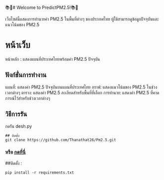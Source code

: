
📚🌟# Welcome to PredictPM2.5!📚🌟

เว็บไซต์นี้แสดงการทำนายค่า PM2.5 ในพื้นที่ต่างๆ ของประเทศไทย ผู้ใช้สามารถดูข้อมูลปัจจุบันและแนวโน้มของ PM2.5

# หน้าเว็บ
หน้าหลัก : แสดงแผนที่ประเทศไทยพร้อมค่า PM2.5 ปัจจุบัน

## ฟังก์ชั่นการทำงาน
แผนที่: แสดงค่า PM2.5 ปัจจุบันบนแผนที่ประเทศไทย
กราฟ: แสดงแนวโน้มของ PM2.5 ในช่วงเวลาต่างๆ
ตาราง: แสดงค่า PM2.5 ละเอียดสำหรับพื้นที่ที่เลือก
การทำนาย: แสดงค่า PM2.5 ที่คาดการณ์ไว้สำหรับช่วงเวลาต่างๆ

## วิธีการรัน
กดรัน desh.py 
```
## ติดตั้ง
git clone https://github.com/Thanathat26/Pm2.5.git
```
### หรือ [กดที่นี่](https://github.com/Thanathat26/Pm2.5/archive/refs/heads/main.zip)

##ติดตั้ง :
```
pip install -r requirements.txt

